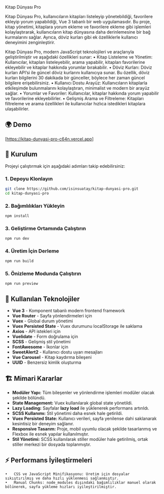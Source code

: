 Kitap Dünyası Pro

Kitap Dünyası Pro, kullanıcıların kitapları listeleyip yönetebildiği, favorilere ekleyip yorum yapabildiği, Vue 3 tabanlı bir web uygulamasıdır. Bu proje, kitap yönetimi, kitaplara yorum ekleme ve favorilere ekleme gibi işlemleri kolaylaştırarak, kullanıcıların kitap dünyasına daha derinlemesine bir bağ kurmalarını sağlar. Ayrıca, döviz kurları gibi ek özelliklerle kullanıcı deneyimini zenginleştirir.

Kitap Dünyası Pro, modern JavaScript teknolojileri ve araçlarıyla geliştirilmiştir ve aşağıdaki özellikleri sunar:
	•	Kitap Listeleme ve Yönetim: Kullanıcılar, kitapları listeleyebilir, arama yapabilir, kitapları favorilerine ekleyebilir ve kitaplar hakkında yorumlar bırakabilir.
	•	Döviz Kurları: Döviz kurları API’si ile güncel döviz kurlarını kullanıcıya sunar. Bu özellik, döviz kurları bilgilerini 30 dakikada bir günceller, böylece her zaman güncel bilgilere erişebilirsiniz.
	•	Kullanıcı Dostu Arayüz: Kullanıcıların kitaplarla etkileşimde bulunmalarını kolaylaştıran, minimalist ve modern bir arayüz sağlar.
	•	Yorumlar ve Favoriler: Kullanıcılar, kitaplar hakkında yorum yapabilir ve favorilerine ekleyebilirler.
	•	Gelişmiş Arama ve Filtreleme: Kitapları filtreleme ve arama özellikleri ile kullanıcılar hızlıca istedikleri kitaplara ulaşabilirler.

## 🌍 Demo
[https://kitap-dunyasi-pro-c64n.vercel.app]

## 🚀 Kurulum

Projeyi çalıştırmak için aşağıdaki adımları takip edebilirsiniz:

### 1. Depoyu Klonlayın
```bash
git clone https://github.com/isinsuatay/kitap-dunyasi-pro.git
cd kitap-dunyasi-pro
```

### 2. Bağımlılıkları Yükleyin
```bash
npm install
```

### 3. Geliştirme Ortamında Çalıştırın
```bash
npm run dev
```

### 4. Üretim İçin Derleme
```bash
npm run build
```

### 5. Önizleme Modunda Çalıştırın
```bash
npm run preview
```

## 📌 Kullanılan Teknolojiler

- **Vue 3** - Komponent tabanlı modern frontend framework
- **Vue Router** - Sayfa yönlendirmeleri için
- **Vuex** - Global durum yönetimi
- **Vuex Persisted State** - Vuex durumunu localStorage ile saklama
- **Axios** - API istekleri için
- **Vuelidate** - Form doğrulama için
- **SCSS** - Gelişmiş stil yönetimi
- **FontAwesome** - İkonlar için
- **SweetAlert2** - Kullanıcı dostu uyarı mesajları
- **Vue Carousel** - Kitap kaydırma bileşeni
- **UUID** - Benzersiz kimlik oluşturma


## 🏗️ Mimari Kararlar

- **Modüler Yapı:** Tüm bileşenler ve yönlendirme işlemleri modüler olacak şekilde bölündü.
- **State Management:** Vuex kullanılarak global state yönetildi.
- **Lazy Loading:** Sayfalar **lazy load** ile yüklenerek performans artırıldı.
- **SCSS Kullanımı:** Stil yönetimi daha esnek hale getirildi.
- **Vuex Persisted State:** Kullanıcı verileri, sayfa yenilense dahi saklanarak kesintisiz bir deneyim sağlanır.
- **Responsive Tasarım:** Proje, mobil uyumlu olacak şekilde tasarlanmış ve Flexbox ile esnek yapılar kullanılmıştır.
- **Stil Yönetimi:** SCSS kullanılarak stiller modüler hale getirilmiş, ortak stiller merkezi bir dosyada toplanmıştır.

## ⚡ Performans İyileştirmeleri
	•	CSS ve JavaScript Minifikasyonu: Üretim için dosyalar sıkıştırılmış ve daha hızlı yüklenmesi sağlanmıştır.
	•	Manual Chunks: node_modules dışındaki bağımlılıklar manuel olarak bölünerek, sayfa yükleme hızları iyileştirilmiştir.
